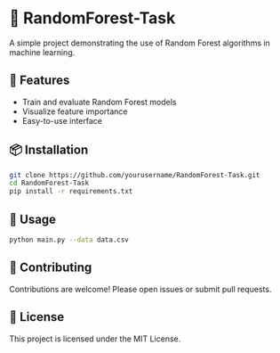 # 🌳 RandomForest-Task

A simple project demonstrating the use of Random Forest algorithms in machine learning.

## 🚀 Features

- Train and evaluate Random Forest models
- Visualize feature importance
- Easy-to-use interface

## 📦 Installation

```bash
git clone https://github.com/yourusername/RandomForest-Task.git
cd RandomForest-Task
pip install -r requirements.txt
```

## 📝 Usage

```bash
python main.py --data data.csv
```

## 🤝 Contributing

Contributions are welcome! Please open issues or submit pull requests.

## 📄 License

This project is licensed under the MIT License.